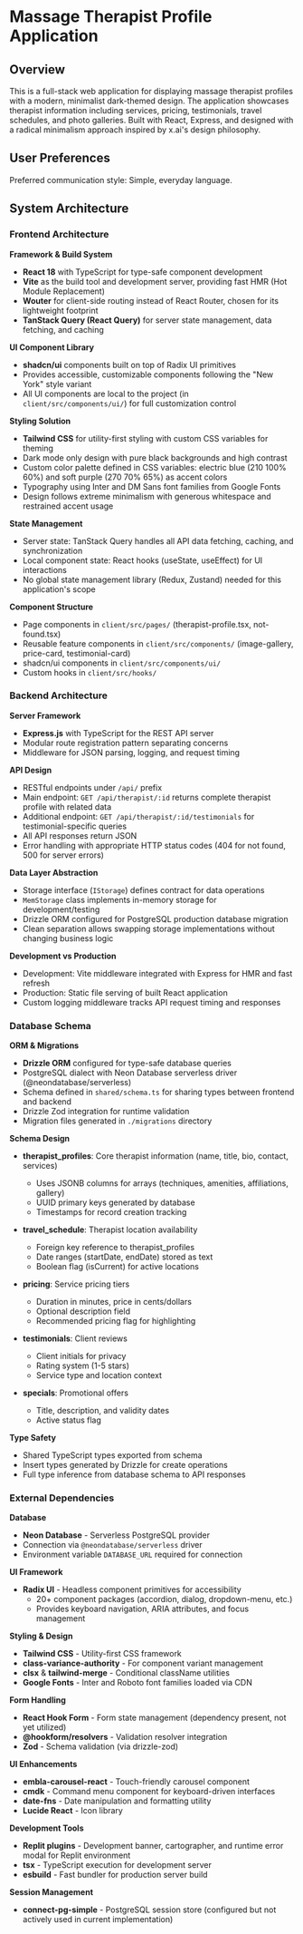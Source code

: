 # Massage Therapist Profile Application

## Overview

This is a full-stack web application for displaying massage therapist profiles with a modern, minimalist dark-themed design. The application showcases therapist information including services, pricing, testimonials, travel schedules, and photo galleries. Built with React, Express, and designed with a radical minimalism approach inspired by x.ai's design philosophy.

## User Preferences

Preferred communication style: Simple, everyday language.

## System Architecture

### Frontend Architecture

**Framework & Build System**
- **React 18** with TypeScript for type-safe component development
- **Vite** as the build tool and development server, providing fast HMR (Hot Module Replacement)
- **Wouter** for client-side routing instead of React Router, chosen for its lightweight footprint
- **TanStack Query (React Query)** for server state management, data fetching, and caching

**UI Component Library**
- **shadcn/ui** components built on top of Radix UI primitives
- Provides accessible, customizable components following the "New York" style variant
- All UI components are local to the project (in `client/src/components/ui/`) for full customization control

**Styling Solution**
- **Tailwind CSS** for utility-first styling with custom CSS variables for theming
- Dark mode only design with pure black backgrounds and high contrast
- Custom color palette defined in CSS variables: electric blue (210 100% 60%) and soft purple (270 70% 65%) as accent colors
- Typography using Inter and DM Sans font families from Google Fonts
- Design follows extreme minimalism with generous whitespace and restrained accent usage

**State Management**
- Server state: TanStack Query handles all API data fetching, caching, and synchronization
- Local component state: React hooks (useState, useEffect) for UI interactions
- No global state management library (Redux, Zustand) needed for this application's scope

**Component Structure**
- Page components in `client/src/pages/` (therapist-profile.tsx, not-found.tsx)
- Reusable feature components in `client/src/components/` (image-gallery, price-card, testimonial-card)
- shadcn/ui components in `client/src/components/ui/`
- Custom hooks in `client/src/hooks/`

### Backend Architecture

**Server Framework**
- **Express.js** with TypeScript for the REST API server
- Modular route registration pattern separating concerns
- Middleware for JSON parsing, logging, and request timing

**API Design**
- RESTful endpoints under `/api/` prefix
- Main endpoint: `GET /api/therapist/:id` returns complete therapist profile with related data
- Additional endpoint: `GET /api/therapist/:id/testimonials` for testimonial-specific queries
- All API responses return JSON
- Error handling with appropriate HTTP status codes (404 for not found, 500 for server errors)

**Data Layer Abstraction**
- Storage interface (`IStorage`) defines contract for data operations
- `MemStorage` class implements in-memory storage for development/testing
- Drizzle ORM configured for PostgreSQL production database migration
- Clean separation allows swapping storage implementations without changing business logic

**Development vs Production**
- Development: Vite middleware integrated with Express for HMR and fast refresh
- Production: Static file serving of built React application
- Custom logging middleware tracks API request timing and responses

### Database Schema

**ORM & Migrations**
- **Drizzle ORM** configured for type-safe database queries
- PostgreSQL dialect with Neon Database serverless driver (@neondatabase/serverless)
- Schema defined in `shared/schema.ts` for sharing types between frontend and backend
- Drizzle Zod integration for runtime validation
- Migration files generated in `./migrations` directory

**Schema Design**
- **therapist_profiles**: Core therapist information (name, title, bio, contact, services)
  - Uses JSONB columns for arrays (techniques, amenities, affiliations, gallery)
  - UUID primary keys generated by database
  - Timestamps for record creation tracking

- **travel_schedule**: Therapist location availability
  - Foreign key reference to therapist_profiles
  - Date ranges (startDate, endDate) stored as text
  - Boolean flag (isCurrent) for active locations

- **pricing**: Service pricing tiers
  - Duration in minutes, price in cents/dollars
  - Optional description field
  - Recommended pricing flag for highlighting

- **testimonials**: Client reviews
  - Client initials for privacy
  - Rating system (1-5 stars)
  - Service type and location context

- **specials**: Promotional offers
  - Title, description, and validity dates
  - Active status flag

**Type Safety**
- Shared TypeScript types exported from schema
- Insert types generated by Drizzle for create operations
- Full type inference from database schema to API responses

### External Dependencies

**Database**
- **Neon Database** - Serverless PostgreSQL provider
- Connection via `@neondatabase/serverless` driver
- Environment variable `DATABASE_URL` required for connection

**UI Framework**
- **Radix UI** - Headless component primitives for accessibility
  - 20+ component packages (accordion, dialog, dropdown-menu, etc.)
  - Provides keyboard navigation, ARIA attributes, and focus management

**Styling & Design**
- **Tailwind CSS** - Utility-first CSS framework
- **class-variance-authority** - For component variant management
- **clsx** & **tailwind-merge** - Conditional className utilities
- **Google Fonts** - Inter and Roboto font families loaded via CDN

**Form Handling**
- **React Hook Form** - Form state management (dependency present, not yet utilized)
- **@hookform/resolvers** - Validation resolver integration
- **Zod** - Schema validation (via drizzle-zod)

**UI Enhancements**
- **embla-carousel-react** - Touch-friendly carousel component
- **cmdk** - Command menu component for keyboard-driven interfaces
- **date-fns** - Date manipulation and formatting utility
- **Lucide React** - Icon library

**Development Tools**
- **Replit plugins** - Development banner, cartographer, and runtime error modal for Replit environment
- **tsx** - TypeScript execution for development server
- **esbuild** - Fast bundler for production server build

**Session Management**
- **connect-pg-simple** - PostgreSQL session store (configured but not actively used in current implementation)